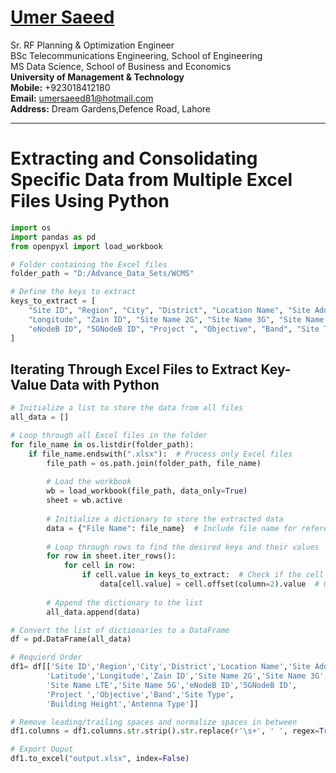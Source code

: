 #  [Umer Saeed](https://www.linkedin.com/in/engumersaeed/)
Sr. RF Planning & Optimization Engineer<br>
BSc Telecommunications Engineering, School of Engineering<br>
MS Data Science, School of Business and Economics<br>
**University of Management & Technology**<br>
**Mobile:**     +923018412180<br>
**Email:**  umersaeed81@hotmail.com<br>
**Address:** Dream Gardens,Defence Road, Lahore<br>

-----------------------------------------------------
# Extracting and Consolidating Specific Data from Multiple Excel Files Using Python


```python
import os
import pandas as pd
from openpyxl import load_workbook
```


```python
# Folder containing the Excel files
folder_path = "D:/Advance_Data_Sets/WCMS"  
```


```python
# Define the keys to extract
keys_to_extract = [
    "Site ID", "Region", "City", "District", "Location Name", "Site Address", "Latitude",
    "Longitude", "Zain ID", "Site Name 2G", "Site Name 3G", "Site Name LTE", "Site Name 5G",
    "eNodeB ID", "5GNodeB ID", "Project ", "Objective", "Band", "Site Type", "Building Height", "Antenna Type"
]
```

## Iterating Through Excel Files to Extract Key-Value Data with Python

```python
# Initialize a list to store the data from all files
all_data = []

# Loop through all Excel files in the folder
for file_name in os.listdir(folder_path):
    if file_name.endswith(".xlsx"):  # Process only Excel files
        file_path = os.path.join(folder_path, file_name)
        
        # Load the workbook
        wb = load_workbook(file_path, data_only=True)
        sheet = wb.active
        
        # Initialize a dictionary to store the extracted data
        data = {"File Name": file_name}  # Include file name for reference
        
        # Loop through rows to find the desired keys and their values
        for row in sheet.iter_rows():
            for cell in row:
                if cell.value in keys_to_extract:  # Check if the cell value is one of the keys
                    data[cell.value] = cell.offset(column=2).value  # Get the value from the adjacent cell
        
        # Append the dictionary to the list
        all_data.append(data)

# Convert the list of dictionaries to a DataFrame
df = pd.DataFrame(all_data)
```


```python
# Requierd Order
df1= df[['Site ID','Region','City','District','Location Name','Site Address',
        'Latitude','Longitude','Zain ID','Site Name 2G','Site Name 3G',
        'Site Name LTE','Site Name 5G','eNodeB ID','5GNodeB ID',
        'Project ','Objective','Band','Site Type',
        'Building Height','Antenna Type']]
```


```python
# Remove leading/trailing spaces and normalize spaces in between
df1.columns = df1.columns.str.strip().str.replace(r'\s+', ' ', regex=True)
```


```python
# Export Ouput
df1.to_excel("output.xlsx", index=False)
```
